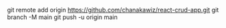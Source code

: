 git remote add origin https://github.com/chanakawiz/react-crud-app.git
git branch -M main
git push -u origin main
